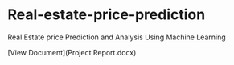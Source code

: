 # Real-estate-price-prediction
Real Estate price Prediction and Analysis Using Machine Learning

[View Document](Project Report.docx)

